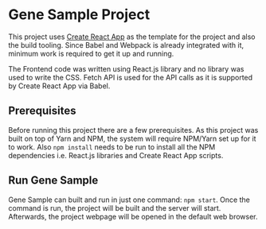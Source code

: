 # Gene Sample Project

This project uses [Create React App](https://github.com/facebookincubator/create-react-app) as the template for the project and  also the build tooling. Since Babel and Webpack is already integrated with it, minimum work is required to get it up and running.

The Frontend code was written using React.js library and no library was used to write the CSS. Fetch API is used for the API calls as it is supported by Create React App via Babel.<br>

## Prerequisites

Before running this project there are a few prerequisites. As this project was built on top of Yarn and NPM, the system will require NPM/Yarn set up for it to work. Also `npm install` needs to be run to install all the NPM dependencies i.e. React.js libraries and Create React App scripts.

## Run Gene Sample

Gene Sample can built and run in just one command: `npm start`. Once the command is run, the project will be built and the server will start. Afterwards, the project webpage will be opened in the default web browser.
